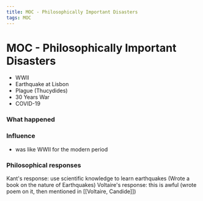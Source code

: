 ```yaml
---
title: MOC - Philosophically Important Disasters
tags: MOC
---
```


# MOC - Philosophically Important Disasters

- WWII
- Earthquake at Lisbon
- Plague (Thucydides)
- 30 Years War
- COVID-19

### What happened

### Influence
- was like WWII for the modern period


### Philosophical responses
Kant's response: use scientific knowledge to learn earthquakes (Wrote a book on the nature of Earthquakes)
Voltaire's response: this is awful (wrote poem on it, then mentioned in [[Voltaire, Candide]])
